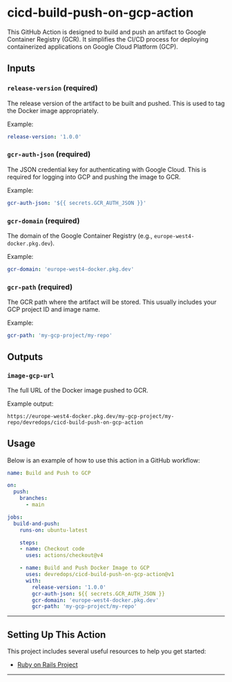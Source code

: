 # cicd-build-push-on-gcp-action
This GitHub Action is designed to build and push an artifact to Google Container Registry (GCR). It simplifies the CI/CD process for deploying containerized applications on Google Cloud Platform (GCP).


## Inputs

### `release-version` (required)
The release version of the artifact to be built and pushed. This is used to tag the Docker image appropriately.

Example:
```yaml
release-version: '1.0.0'
```

### `gcr-auth-json` (required)
The JSON credential key for authenticating with Google Cloud. This is required for logging into GCP and pushing the image to GCR.

Example:
```yaml
gcr-auth-json: '${{ secrets.GCR_AUTH_JSON }}'
```

### `gcr-domain` (required)
The domain of the Google Container Registry (e.g., `europe-west4-docker.pkg.dev`).

Example:
```yaml
gcr-domain: 'europe-west4-docker.pkg.dev'
```

### `gcr-path` (required)
The GCR path where the artifact will be stored. This usually includes your GCP project ID and image name.

Example:
```yaml
gcr-path: 'my-gcp-project/my-repo'
```

## Outputs

### `image-gcp-url`
The full URL of the Docker image pushed to GCR.

Example output:
```
https://europe-west4-docker.pkg.dev/my-gcp-project/my-repo/devredops/cicd-build-push-on-gcp-action
```

## Usage

Below is an example of how to use this action in a GitHub workflow:
```yaml
name: Build and Push to GCP

on:
  push:
    branches:
      - main

jobs:
  build-and-push:
    runs-on: ubuntu-latest

    steps:
    - name: Checkout code
      uses: actions/checkout@v4

    - name: Build and Push Docker Image to GCP
      uses: devredops/cicd-build-push-on-gcp-action@v1
      with:
        release-version: '1.0.0'
        gcr-auth-json: ${{ secrets.GCR_AUTH_JSON }}
        gcr-domain: 'europe-west4-docker.pkg.dev'
        gcr-path: 'my-gcp-project/my-repo'
```

---

## Setting Up This Action
This project includes several useful resources to help you get started:
  - [Ruby on Rails Project](https://github.com/devredops/cicd-release-action/blob/main/docs/ruby-on-rails.md)

---
